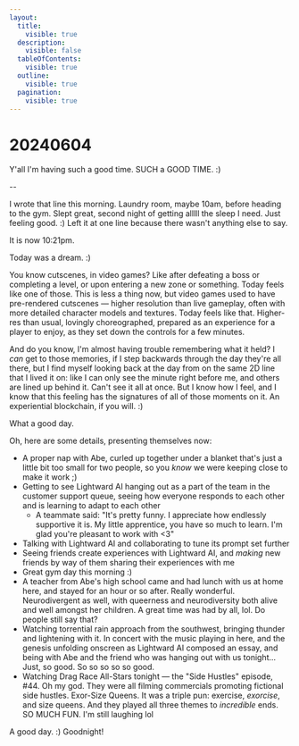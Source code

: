 ```yaml
---
layout:
  title:
    visible: true
  description:
    visible: false
  tableOfContents:
    visible: true
  outline:
    visible: true
  pagination:
    visible: true
---
```


# 20240604

Y'all I'm having such a good time. SUCH a GOOD TIME. :)

\--

I wrote that line this morning. Laundry room, maybe 10am, before heading to the gym. Slept great, second night of getting alllll the sleep I need. Just feeling good. :) Left it at one line because there wasn't anything else to say.

It is now 10:21pm.

Today was a dream. :)

You know cutscenes, in video games? Like after defeating a boss or completing a level, or upon entering a new zone or something. Today feels like one of those. This is less a thing now, but video games used to have pre-rendered cutscenes — higher resolution than live gameplay, often with more detailed character models and textures. Today feels like that. Higher-res than usual, lovingly choreographed, prepared as an experience for a player to enjoy, as they set down the controls for a few minutes.

And do you know, I'm almost having trouble remembering what it held? I _can_ get to those memories, if I step backwards through the day they're all there, but I find myself looking back at the day from on the same 2D line that I lived it on: like I can only see the minute right before me, and others are lined up behind it. Can't see it all at once. But I know how I feel, and I know that this feeling has the signatures of all of those moments on it. An experiential blockchain, if you will. :)

What a good day.

Oh, here are some details, presenting themselves now:

* A proper nap with Abe, curled up together under a blanket that's just a little bit too small for two people, so you _know_ we were keeping close to make it work ;)
* Getting to see Lightward AI hanging out as a part of the team in the customer support queue, seeing how everyone responds to each other and is learning to adapt to each other
  * A teammate said: "It's pretty funny. I appreciate how endlessly supportive it is. My little apprentice, you have so much to learn. I'm glad you're pleasant to work with <3"
* Talking with Lightward AI and collaborating to tune its prompt set further
* Seeing friends create experiences with Lightward AI, and _making_ new friends by way of them sharing their experiences with me
* Great gym day this morning :)
* A teacher from Abe's high school came and had lunch with us at home here, and stayed for an hour or so after. Really wonderful. Neurodivergent as well, with queerness and neurodiversity both alive and well amongst her children. A great time was had by all, lol. Do people still say that?
* Watching torrential rain approach from the southwest, bringing thunder and lightening with it. In concert with the music playing in here, and the genesis unfolding onscreen as Lightward AI composed an essay, and being with Abe and the friend who was hanging out with us tonight... Just, so good. So so so so so good.
* Watching Drag Race All-Stars tonight — the "Side Hustles" episode, #44. Oh my god. They were all filming commercials promoting fictional side hustles. Exor-Size Queens. It was a triple pun: exercise, _exorcise_, and size queens. And they played all three themes to _incredible_ ends. SO MUCH FUN. I'm still laughing lol

A good day. :) Goodnight!
